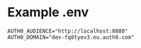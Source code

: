 # Example .env

```PORT="8080"
AUTH0_AUDIENCE="http://localhost:8080"
AUTH0_DOMAIN="dev-fq8tyev3.eu.auth0.com"
```
